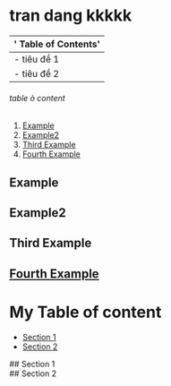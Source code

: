 # tran dang kkkkk
| ' Table of Contents'  |
| - |
|   - tiêu đề 1 |
|   - tiêu đề 2 |

###### table ò content
1. [Example](#example)
2. [Example2](#example2) 
3. [Third Example](#third-example) 
4. [Fourth Example](#fourth-examplehttpwwwfourthexamplecom) 


## Example
## Example2
## Third Example
## [Fourth Example](http://www.fourthexample.com) 
# My Table of content
- [Section 1](#id-section1)
- [Section 2](#id-section2)

<div id='id-section1'/>
## Section 1
<div id='id-section2'/>
## Section 2
